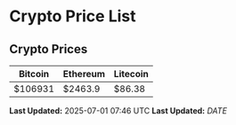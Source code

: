 # Crypto Price List

## Crypto Prices
| Bitcoin | Ethereum | Litecoin |
| ------- | -------- | -------- |
| $106931 | $2463.9 | $86.38 |
**Last Updated:** 2025-07-01 07:46 UTC
**Last Updated:** $DATE$
